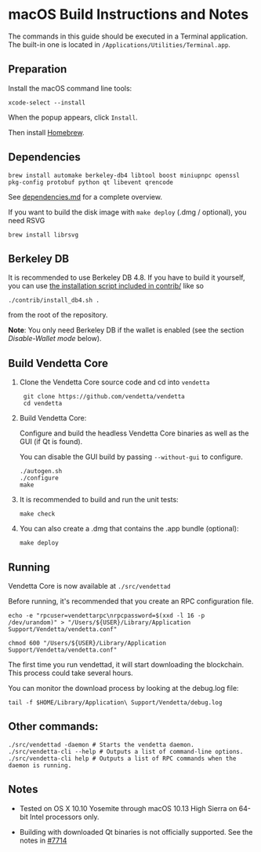 macOS Build Instructions and Notes
====================================
The commands in this guide should be executed in a Terminal application.
The built-in one is located in `/Applications/Utilities/Terminal.app`.

Preparation
-----------
Install the macOS command line tools:

`xcode-select --install`

When the popup appears, click `Install`.

Then install [Homebrew](https://brew.sh).

Dependencies
----------------------

    brew install automake berkeley-db4 libtool boost miniupnpc openssl pkg-config protobuf python qt libevent qrencode

See [dependencies.md](dependencies.md) for a complete overview.

If you want to build the disk image with `make deploy` (.dmg / optional), you need RSVG

    brew install librsvg

Berkeley DB
-----------
It is recommended to use Berkeley DB 4.8. If you have to build it yourself,
you can use [the installation script included in contrib/](/contrib/install_db4.sh)
like so

```shell
./contrib/install_db4.sh .
```

from the root of the repository.

**Note**: You only need Berkeley DB if the wallet is enabled (see the section *Disable-Wallet mode* below).

Build Vendetta Core
------------------------

1. Clone the Vendetta Core source code and cd into `vendetta`

        git clone https://github.com/vendetta/vendetta
        cd vendetta

2.  Build Vendetta Core:

    Configure and build the headless Vendetta Core binaries as well as the GUI (if Qt is found).

    You can disable the GUI build by passing `--without-gui` to configure.

        ./autogen.sh
        ./configure
        make

3.  It is recommended to build and run the unit tests:

        make check

4.  You can also create a .dmg that contains the .app bundle (optional):

        make deploy

Running
-------

Vendetta Core is now available at `./src/vendettad`

Before running, it's recommended that you create an RPC configuration file.

    echo -e "rpcuser=vendettarpc\nrpcpassword=$(xxd -l 16 -p /dev/urandom)" > "/Users/${USER}/Library/Application Support/Vendetta/vendetta.conf"

    chmod 600 "/Users/${USER}/Library/Application Support/Vendetta/vendetta.conf"

The first time you run vendettad, it will start downloading the blockchain. This process could take several hours.

You can monitor the download process by looking at the debug.log file:

    tail -f $HOME/Library/Application\ Support/Vendetta/debug.log

Other commands:
-------

    ./src/vendettad -daemon # Starts the vendetta daemon.
    ./src/vendetta-cli --help # Outputs a list of command-line options.
    ./src/vendetta-cli help # Outputs a list of RPC commands when the daemon is running.

Notes
-----

* Tested on OS X 10.10 Yosemite through macOS 10.13 High Sierra on 64-bit Intel processors only.

* Building with downloaded Qt binaries is not officially supported. See the notes in [#7714](https://github.com/vendetta/vendetta/issues/7714)
